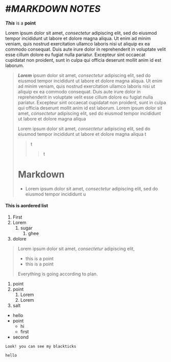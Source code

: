 # #*MARKDOWN NOTES*
 ***This*** is a **point**

Lorem ipsum dolor sit amet, *consectetur* adipiscing elit, sed do eiusmod tempor incididunt ut labore et dolore magna aliqua. Ut enim ad minim veniam, quis nostrud exercitation ullamco laboris nisi ut aliquip ex ea commodo consequat. Duis aute irure dolor in reprehenderit in voluptate velit esse cillum dolore eu fugiat nulla pariatur. Excepteur sint occaecat cupidatat non proident, sunt in culpa qui officia deserunt mollit anim id est laborum.

> ***Lorem*** ipsum dolor sit amet, *consectetur* adipiscing elit, sed do eiusmod tempor incididunt ut labore et dolore magna aliqua. Ut enim ad minim veniam, quis nostrud exercitation ullamco laboris nisi ut aliquip ex ea commodo consequat. Duis aute irure dolor in reprehenderit in voluptate velit esse cillum dolore eu fugiat nulla pariatur. Excepteur sint occaecat cupidatat non proident, sunt in culpa qui officia deserunt mollit anim id est laborum.
> Lorem ipsum dolor sit amet, *consectetur* adipiscing elit, sed do eiusmod tempor incididunt ut labore et dolore magna aliqua
>
> Lorem ipsum dolor sit amet, *consectetur* adipiscing elit, sed do eiusmod tempor incididunt ut labore et dolore magna aliqua
> t
>> t
>>> t
> # Markdown
>
> * Lorem ipsum dolor sit amet, *consectetur* adipiscing elit, sed do eiusmod tempor incididunt u
#### This is aordered list

1. First
2. Lorem
    1. sugar
        1. ghee
3. dolore
   
> Lorem ipsum dolor sit amet, *consectetur* adipiscing elit,
>
> - this is a point
> - this is a point
>   
> Everything is going according to plan.

1. point
2. point
    1. Lorem
    2. Lorem
3. salt

- hello
- point
    - hi
    - first
- second

~~~
Look! you can see my blackticks
~~~

~~~
hello
~~~
